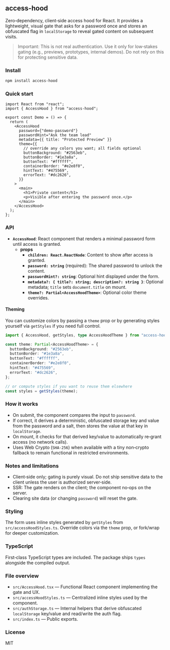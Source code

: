 ## access-hood

Zero‑dependency, client‑side access hood for React. It provides a lightweight, visual gate that asks for a password once and stores an obfuscated flag in `localStorage` to reveal gated content on subsequent visits.

> Important: This is not real authentication. Use it only for low‑stakes gating (e.g., previews, prototypes, internal demos). Do not rely on this for protecting sensitive data.

### Install

```bash
npm install access-hood
```

### Quick start

```tsx
import React from "react";
import { AccessHood } from "access-hood";

export const Demo = () => {
  return (
    <AccessHood
      password={"demo-password"}
      passwordHint="Ask the team lead"
      metadata={{ title: "Protected Preview" }}
      theme={{
        // override any colors you want; all fields optional
        buttonBackground: "#2563eb",
        buttonBorder: "#1e3a8a",
        buttonText: "#ffffff",
        containerBorder: "#e2e8f0",
        hintText: "#475569",
        errorText: "#dc2626",
      }}
    >
      <main>
        <h1>Private content</h1>
        <p>Visible after entering the password once.</p>
      </main>
    </AccessHood>
  );
};
```

### API

- **`AccessHood`**: React component that renders a minimal password form until access is granted.
  - **props**
    - **`children: React.ReactNode`**: Content to show after access is granted.
    - **`password: string`** (required): The shared password to unlock the content.
    - **`passwordHint?: string`**: Optional hint displayed under the form.
    - **`metadata?: { title?: string; description?: string }`**: Optional metadata; `title` sets `document.title` on mount.
    - **`theme?: Partial<AccessHoodTheme>`**: Optional color theme overrides.

#### Theming

You can customize colors by passing a `theme` prop or by generating styles yourself via `getStyles` if you need full control.

```ts
import { AccessHood, getStyles, type AccessHoodTheme } from "access-hood";

const theme: Partial<AccessHoodTheme> = {
  buttonBackground: "#2563eb",
  buttonBorder: "#1e3a8a",
  buttonText: "#ffffff",
  containerBorder: "#e2e8f0",
  hintText: "#475569",
  errorText: "#dc2626",
};

// or compute styles if you want to reuse them elsewhere
const styles = getStyles(theme);
```

### How it works

- On submit, the component compares the input to `password`.
- If correct, it derives a deterministic, obfuscated storage key and value from the password and a salt, then stores the value at that key in `localStorage`.
- On mount, it checks for that derived key/value to automatically re‑grant access (no network calls).
- Uses Web Crypto (`SHA‑256`) when available with a tiny non‑crypto fallback to remain functional in restricted environments.

### Notes and limitations

- Client‑side only; gating is purely visual. Do not ship sensitive data to the client unless the user is authorized server‑side.
- SSR: The gate renders on the client; the component no‑ops on the server.
- Clearing site data (or changing `password`) will reset the gate.

### Styling

The form uses inline styles generated by `getStyles` from `src/accessHoodStyles.ts`. Override colors via the `theme` prop, or fork/wrap for deeper customization.

### TypeScript

First‑class TypeScript types are included. The package ships `types` alongside the compiled output.

### File overview

- `src/AccessHood.tsx` — Functional React component implementing the gate and UX.
- `src/accessHoodStyles.ts` — Centralized inline styles used by the component.
- `src/authStorage.ts` — Internal helpers that derive obfuscated `localStorage` key/value and read/write the auth flag.
- `src/index.ts` — Public exports.

### License

MIT
